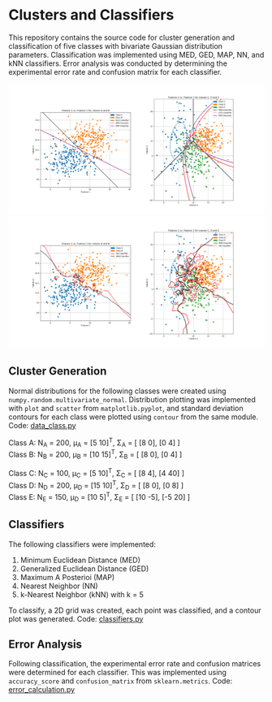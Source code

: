 # Clusters and Classifiers

This repository contains the source code for cluster generation and classification of five classes with bivariate Gaussian distribution parameters. Classification was implemented using MED, GED, MAP, NN, and kNN classifiers. Error analysis was conducted by determining the experimental error rate and confusion matrix for each classifier.  

![MED, GED and MAP classifiers](MED_GED_MAP.png)
![NN and kNN classifiers](NN_KNN.png)

## Cluster Generation
Normal distributions for the following classes were created using `numpy.random.multivariate_normal`. Distribution plotting was implemented with `plot` and `scatter` from `matplotlib.pyplot`, and standard deviation contours for each class were plotted using `contour` from the same module. Code: [data_class.py](data_class.py)  
  
Class A: N<sub>A</sub> = 200, μ<sub>A</sub> = [5 10]<sup>T</sup>,  Σ<sub>A</sub> = [ [8 0], [0 4] ]  
Class B: N<sub>B</sub> = 200, μ<sub>B</sub> = [10 15]<sup>T</sup>,  Σ<sub>B</sub> = [ [8 0], [0 4] ]  
  
Class C: N<sub>C</sub> = 100, μ<sub>C</sub> = [5 10]<sup>T</sup>,  Σ<sub>C</sub> = [ [8 4], [4 40] ]  
Class D: N<sub>D</sub> = 200, μ<sub>D</sub> = [15 10]<sup>T</sup>,  Σ<sub>D</sub> = [ [8 0], [0 8] ]  
Class E: N<sub>E</sub> = 150, μ<sub>D</sub> = [10 5]<sup>T</sup>,  Σ<sub>E</sub> = [ [10 -5], [-5 20] ]  

## Classifiers
The following classifiers were implemented:  
1. Minimum Euclidean Distance (MED)
2. Generalized Euclidean Distance (GED)
3. Maximum A Posterioi (MAP)
4. Nearest Neighbor (NN)
5. k-Nearest Neighbor (kNN) with k = 5  
  
To classify, a 2D grid was created, each point was classified, and a contour plot was generated. Code: [classifiers.py](classifiers.py)  
  
## Error Analysis
Following classification, the experimental error rate and confusion matrices were determined for each classifier. This was implemented using `accuracy_score` and `confusion_matrix` from `sklearn.metrics`. Code: [error_calculation.py](error_calculation.py)
